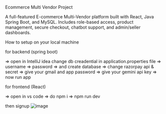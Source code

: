 Ecommerce Multi Vendor Project

A full-featured E-commerce Multi-Vendor platform built with React, Java Spring Boot, and MySQL. Includes role-based access, product management, secure checkout, chatbot support, and admin/seller dashboards.

How to setup on your local machine

for backend (spring boot)

=> open in IntelliJ idea change db creadential in application.properties file => username => password => and create database => change razorpay api & secret => give your gmail and app password => give your gemini api key => now run app

for frontend (React)

=> open in vs code => do npm i => npm run dev

then signup
![image](https://github.com/user-attachments/assets/5c0ad002-99c9-4685-8e28-9206d9db3ecb)

